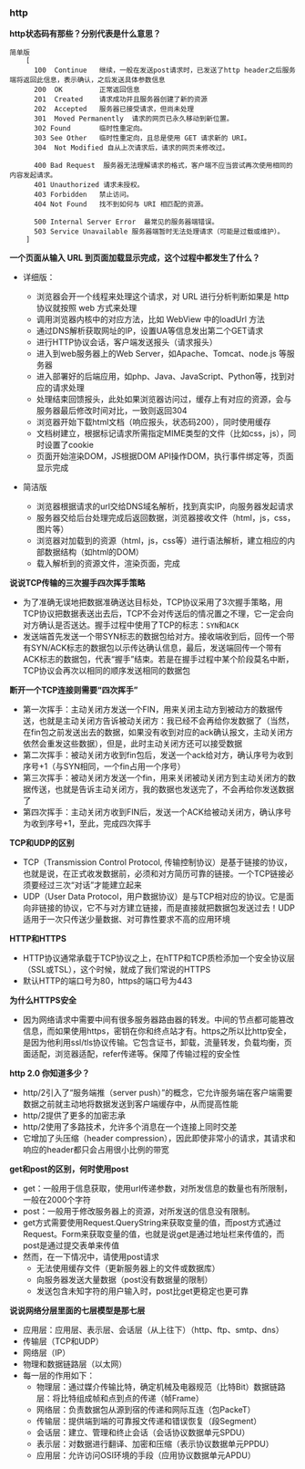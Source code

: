 ### http

**http状态码有那些？分别代表是什么意思？**

```
简单版
    [
      100  Continue   继续，一般在发送post请求时，已发送了http header之后服务端将返回此信息，表示确认，之后发送具体参数信息
      200  OK         正常返回信息
      201  Created    请求成功并且服务器创建了新的资源
      202  Accepted   服务器已接受请求，但尚未处理
      301  Moved Permanently  请求的网页已永久移动到新位置。
      302 Found       临时性重定向。
      303 See Other   临时性重定向，且总是使用 GET 请求新的 URI。
      304  Not Modified 自从上次请求后，请求的网页未修改过。

      400 Bad Request  服务器无法理解请求的格式，客户端不应当尝试再次使用相同的内容发起请求。
      401 Unauthorized 请求未授权。
      403 Forbidden   禁止访问。
      404 Not Found   找不到如何与 URI 相匹配的资源。

      500 Internal Server Error  最常见的服务器端错误。
      503 Service Unavailable 服务器端暂时无法处理请求（可能是过载或维护）。
    ]
```

**一个页面从输入 URL 到页面加载显示完成，这个过程中都发生了什么？**
- 详细版：
  - 浏览器会开一个线程来处理这个请求，对 URL 进行分析判断如果是 http 协议就按照 web 方式来处理
  - 调用浏览器内核中的对应方法，比如 WebView 中的loadUrl 方法
  - 通过DNS解析获取网址的IP，设置UA等信息发出第二个GET请求
  - 进行HTTP协议会话，客户端发送报头（请求报头）
  - 进入到web服务器上的Web Server，如Apache、Tomcat、node.js 等服务器
  - 进入部署好的后端应用，如php、Java、JavaScript、Python等，找到对应的请求处理
  - 处理结束回馈报头，此处如果浏览器访问过，缓存上有对应的资源，会与服务器最后修改时间对比，一致则返回304
  - 浏览器开始下载html文档（响应报头，状态码200），同时使用缓存
  - 文档树建立，根据标记请求所需指定MIME类型的文件（比如css，js），同时设置了cookie
  - 页面开始渲染DOM，JS根据DOM API操作DOM，执行事件绑定等，页面显示完成

- 简洁版
  - 浏览器根据请求的url交给DNS域名解析，找到真实IP，向服务器发起请求
  - 服务器交给后台处理完成后返回数据，浏览器接收文件（html，js，css，图片等）
  - 浏览器对加载到的资源（html，js，css等）进行语法解析，建立相应的内部数据结构（如html的DOM）
  - 载入解析到的资源文件，渲染页面，完成

**说说TCP传输的三次握手四次挥手策略**
- 为了准确无误地把数据准确送达目标处，TCP协议采用了3次握手策略，用TCP协议把数据表送出去后，TCP不会对传送后的情况置之不理，它一定会向对方确认是否送达。握手过程中使用了TCP的标志：`SYN`和`ACK`
- 发送端首先发送一个带SYN标志的数据包给对方。接收端收到后，回传一个带有SYN/ACK标志的数据包以示传达确认信息，最后，发送端回传一个带有ACK标志的数据包，代表“握手”结束。若是在握手过程中某个阶段莫名中断，TCP协议会再次以相同的顺序发送相同的数据包

**断开一个TCP连接则需要“四次挥手”**
- 第一次挥手：主动关闭方发送一个FIN，用来关闭主动方到被动方的数据传送，也就是主动关闭方告诉被动关闭方：我已经不会再给你发数据了（当然，在fin包之前发送出去的数据，如果没有收到对应的ack确认报文，主动关闭方依然会重发这些数据），但是，此时主动关闭方还可以接受数据
- 第二次挥手：被动关闭方收到fin包后，发送一个ack给对方，确认序号为收到序号+1（与SYN相同，一个fin占用一个序号）
- 第三次挥手：被动关闭方发送一个fin，用来关闭被动关闭方到主动关闭方的数据传送，也就是告诉主动关闭方，我的数据也发送完了，不会再给你发送数据了
- 第四次挥手：主动关闭方收到FIN后，发送一个ACK给被动关闭方，确认序号为收到序号+1，至此，完成四次挥手

**TCP和UDP的区别**
- TCP（Transmission Control Protocol, 传输控制协议）是基于链接的协议，也就是说，在正式收发数据前，必须和对方简历可靠的链接。一个TCP链接必须要经过三次“对话”才能建立起来
- UDP（User Data Protocol，用户数据协议）是与TCP相对应的协议。它是面向非链接的协议，它不与对方建立链接，而是直接就把数据包发送过去！UDP适用于一次只传送少量数据、对可靠性要求不高的应用环境

**HTTP和HTTPS**
- HTTP协议通常承载于TCP协议之上，在hTTP和TCP质检添加一个安全协议层（SSL或TSL），这个时候，就成了我们常说的HTTPS
- 默认HTTP的端口号为80，https的端口号为443

**为什么HTTPS安全**
- 因为网络请求中需要中间有很多服务器路由器的转发。中间的节点都可能篡改信息，而如果使用https，密钥在你和终点站才有。https之所以比http安全，是因为他利用ssl/tls协议传输。它包含证书，卸载，流量转发，负载均衡，页面适配，浏览器适配，refer传递等。保障了传输过程的安全性

**http 2.0 你知道多少？**
- http/2引入了“服务端推（server push）”的概念，它允许服务端在客户端需要数据之前就主动地将数据发送到客户端缓存中，从而提高性能
- http/2提供了更多的加密志承
- http/2使用了多路技术，允许多个消息在一个连接上同时交差
- 它增加了头压缩（header compression），因此即使非常小的请求，其请求和响应的header都只会占用很小比例的带宽

**get和post的区别，何时使用post**
- get：一般用于信息获取，使用url传递参数，对所发信息的数量也有所限制，一般在2000个字符
- post：一般用于修改服务器上的资源，对所发送的信息没有限制。
- get方式需要使用Request.QueryString来获取变量的值，而post方式通过Request。Form来获取变量的值，也就是说get是通过地址栏来传值的，而post是通过提交表单来传值
- 然而，在一下情况中，请使用post请求
  - 无法使用缓存文件（更新服务器上的文件或数据库）
  - 向服务器发送大量数据（post没有数据量的限制）
  - 发送包含未知字符的用户输入时，post比get更稳定也更可靠

**说说网络分层里面的七层模型是那七层**
- 应用层：应用层、表示层、会话层（从上往下）（http、ftp、smtp、dns）
- 传输层（TCP和UDP）
- 网络层（IP）
- 物理和数据链路层（以太网）
- 每一层的作用如下：
  - 物理层：通过媒介传输比特，确定机械及电器规范（比特Bit）数据链路层：将比特组成帧和点到点的传递（帧Frame）
  - 网络层：负责数据包从源到宿的传递和网际互连（包PackeT）
  - 传输层：提供端到端的可靠报文传递和错误恢复（段Segment）
  - 会话层：建立、管理和终止会话（会话协议数据单元SPDU）
  - 表示层：对数据进行翻译、加密和压缩（表示协议数据单元PPDU）
  - 应用层：允许访问OSI环境的手段（应用协议数据单元APDU）
